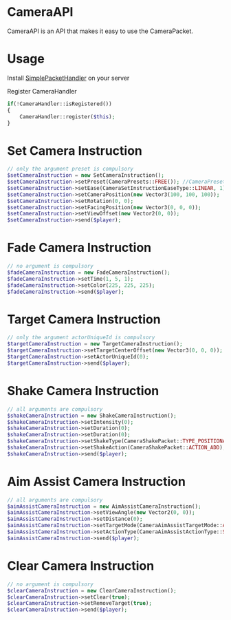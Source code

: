 # CameraAPI
CameraAPI is an API that makes it easy to use the CameraPacket.

# Usage
Install [SimplePacketHandler](https://github.com/Muqsit/SimplePacketHandler/releases) on your server

Register CameraHandler 
```php
if(!CameraHandler::isRegistered())
{
    CameraHandler::register($this);
}
```

# Set Camera Instruction
```php
// only the argument preset is compulsory
$setCameraInstruction = new SetCameraInstruction();
$setCameraInstruction->setPreset(CameraPresets::FREE()); //CameraPresets::FIRST_PERSON(), CameraPresets::THIRD_PERSON(), CameraPresets::THIRD_PERSON_FRONT(), CameraPresets::FOLLOW_ORBIT()
$setCameraInstruction->setEase(CameraSetInstructionEaseType::LINEAR, 1);
$setCameraInstruction->setCameraPosition(new Vector3(100, 100, 100));
$setCameraInstruction->setRotation(0, 0);
$setCameraInstruction->setFacingPosition(new Vector3(0, 0, 0));
$setCameraInstruction->setViewOffset(new Vector2(0, 0));
$setCameraInstruction->send($player);
```
# Fade Camera Instruction
```php
// no argument is compulsory
$fadeCameraInstruction = new FadeCameraInstruction();
$fadeCameraInstruction->setTime(1, 5, 1);
$fadeCameraInstruction->setColor(225, 225, 225);
$fadeCameraInstruction->send($player);
```

# Target Camera Instruction
```php
// only the argument actorUniqueId is compulsory
$targetCameraInstruction = new TargetCameraInstruction();
$targetCameraInstruction->setTargetCenterOffset(new Vector3(0, 0, 0));
$targetCameraInstruction->setActorUniqueId(0);
$targetCameraInstruction->send($player);
```

# Shake Camera Instruction
```php
// all arguments are compulsory
$shakeCameraInstruction = new ShakeCameraInstruction();
$shakeCameraInstruction->setIntensity(0);
$shakeCameraInstruction->setDuration(0);
$shakeCameraInstruction->setDuration(0);
$shakeCameraInstruction->setShakeType(CameraShakePacket::TYPE_POSITIONAL); //CameraShakePacket::TYPE_ROTATIONAL
$shakeCameraInstruction->setShakeAction(CameraShakePacket::ACTION_ADD); //CameraShakePacket::ACTION_STOP
$shakeCameraInstruction->send($player);
```

# Aim Assist Camera Instruction
```php
// all arguments are compulsory
$aimAssistCameraInstruction = new AimAssistCameraInstruction();
$aimAssistCameraInstruction->setViewAngle(new Vector2(0, 0));
$aimAssistCameraInstruction->setDistance(0);
$aimAssistCameraInstruction->setTargetMode(CameraAimAssistTargetMode::ANGLE); //CameraAimAssistTargetMode::DISTANCE
$aimAssistCameraInstruction->setActionType(CameraAimAssistActionType::SET); //CameraAimAssistActionType::CLEAR
$aimAssistCameraInstruction->send($player);
```

# Clear Camera Instruction
```php
// no argument is compulsory
$clearCameraInstruction = new ClearCameraInstruction();
$clearCameraInstruction->setClear(true);
$clearCameraInstruction->setRemoveTarget(true);
$clearCameraInstruction->send($player);
```
